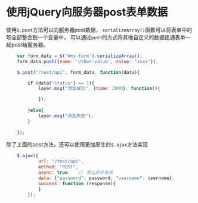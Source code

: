 # 使用jQuery向服务器post表单数据

使用`$.post`方法可以向服务器post数据，
`serializeArray()`函数可以将表单中的项全部整合到一个变量中，
可以通过`push`的方式将其他自定义的数据连通表单一起post给服务器。

```javascript
    var form_data = $('#my-form').serializeArray();
    form_data.push({name: 'other-value', value: "xxxx"});

    $.post("/test/api", form_data, function(data){

        if (data["status"] == 1){
            layer.msg("添加成功", {time: 2000}, function(){

            });
            
        }else{
            layer.msg("添加失败");
        }
            
    });
```

除了上面的post方法，还可以使用更加原生的`$.ajax`方法实现

```javascript
	$.ajax({
        	url: "/test/api",
       		method: "POST",
        	async: true,   // 禁止异步查询
        	data: {"password": password, "username": username},
        	success: function (response){
        	}
    	});
```
